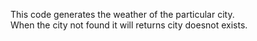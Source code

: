 This code generates the weather of the particular city.
<br>
When the city not found it will returns city doesnot exists.

